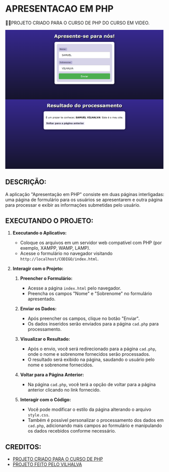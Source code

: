 # APRESENTACAO EM PHP
👨‍🏫PROJETO CRIADO PARA O CURSO DE PHP DO CURSO EM VIDEO.

<img src="./IMAGENS/FOTO_1.png" align="center" width="500"> <br>
<img src="./IMAGENS/FOTO_2.png" align="center" width="500"> <br>

## DESCRIÇÃO:
A aplicação "Apresentação em PHP" consiste em duas páginas interligadas: uma página de formulário para os usuários se apresentarem e outra página para processar e exibir as informações submetidas pelo usuário.

## EXECUTANDO O PROJETO:
1. **Executando o Aplicativo:**
   - Coloque os arquivos em um servidor web compatível com PHP (por exemplo, XAMPP, WAMP, LAMP).
   - Acesse o formulário no navegador visitando `http://localhost/CODIGO/index.html`.

2. **Interagir com o Projeto:**
   1. **Preencher o Formulário:**
      - Acesse a página `index.html` pelo navegador.
      - Preencha os campos "Nome" e "Sobrenome" no formulário apresentado.

   2. **Enviar os Dados:**
      - Após preencher os campos, clique no botão "Enviar".
      - Os dados inseridos serão enviados para a página `cad.php` para processamento.

   3. **Visualizar o Resultado:**
      - Após o envio, você será redirecionado para a página `cad.php`, onde o nome e sobrenome fornecidos serão processados.
      - O resultado será exibido na página, saudando o usuário pelo nome e sobrenome fornecidos.

   4. **Voltar para a Página Anterior:**
      - Na página `cad.php`, você terá a opção de voltar para a página anterior clicando no link fornecido.

   5. **Interagir com o Código:**
      - Você pode modificar o estilo da página alterando o arquivo `style.css`.
      - Também é possível personalizar o processamento dos dados em `cad.php`, adicionando mais campos ao formulário e manipulando os dados recebidos conforme necessário.
      
## CREDITOS:
- [PROJETO CRIADO PARA O CURSO DE PHP](https://github.com/VILHALVA/CURSO-DE-PHP)
- [PROJETO FEITO PELO VILHALVA](https://github.com/VILHALVA)





